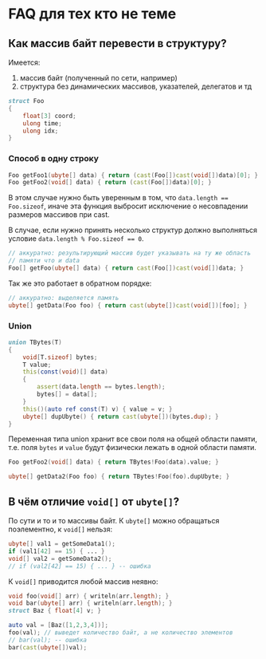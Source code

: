 # FAQ для тех кто не теме

## Как массив байт перевести в структуру?

Имеется:

1. массив байт (полученный по сети, например)
1. структура без динамических массивов, указателей, делегатов и тд

```d
struct Foo
{
    float[3] coord;
    ulong time;
    ulong idx;
}
```

### Способ в одну строку

```d
Foo getFoo1(ubyte[] data) { return (cast(Foo[])cast(void[])data)[0]; }
Foo getFoo2(void[] data) { return (cast(Foo[])data)[0]; }
```

В этом случае нужно быть уверенным в том, что `data.length == Foo.sizeof`,
иначе эта функция выбросит исключение о несовпадении размеров
массивов при cast.

В случае, если нужно принять несколько структур должно выполняться
условие `data.length % Foo.sizeof == 0`.

```d
// аккуратно: результирующий массив будет указывать на ту же область
// памяти что и data
Foo[] getFoo(ubyte[] data) { return cast(Foo[])cast(void[])data; }
```

Так же это работает в обратном порядке:

```d
// аккуратно: выделяется память
ubyte[] getData(Foo foo) { return cast(ubyte[])cast(void[])[foo]; }
```

### Union

```d
union TBytes(T)
{
    void[T.sizeof] bytes;
    T value;
    this(const(void)[] data)
    {
        assert(data.length == bytes.length);
        bytes[] = data[];
    }
    this()(auto ref const(T) v) { value = v; }
    ubyte[] dupUbyte() { return cast(ubyte[])(bytes.dup); }
}
```

Переменная типа union хранит все свои поля на общей области памяти, т.е.
поля `bytes` и `value` будут физически лежать в одной области памяти.

```d
Foo getFoo2(void[] data) { return TBytes!Foo(data).value; }
```

```d
ubyte[] getData2(Foo foo) { return TBytes!Foo(foo).dupUbyte; }
```

## В чём отличие `void[]` от `ubyte[]`?

По сути и то и то массивы байт.
К `ubyte[]` можно обращаться поэлементно, к `void[]` нельзя:

```d
ubyte[] val1 = getSomeData1();
if (val1[42] == 15) { ... }
void[] val2 = getSomeData2();
// if (val2[42] == 15) { ... } -- ошибка
```

К `void[]` приводится любой массив неявно:

```d
void foo(void[] arr) { writeln(arr.length); }
void bar(ubyte[] arr) { writeln(arr.length); }
struct Baz { float[4] v; }
```

```d
auto val = [Baz([1,2,3,4])];
foo(val); // выведет количество байт, а не количество элементов
// bar(val); -- ошибка
bar(cast(ubyte[])val);
```